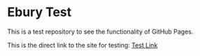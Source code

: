 # Ebury Test
This is a test repository to see the functionality of GitHub Pages.

This is the direct link to the site for testing: [Test Link](https://nicholegrobler.github.io/eburytest.github.io/)
